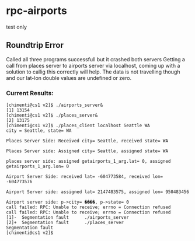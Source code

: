 # rpc-airports

test only

## Roundtrip Error

Called all three programs successfull but it crashed both servers
Getting a call from places server to airports server via localhost, coming up with a solution to callig this correctly will help. The data is not travelling though and our lat-lon double values are undefined or zero.

### Current Results:

```
[chimenti@cs1 v2]$ ./airports_server&
[1] 13154
[chimenti@cs1 v2]$ ./places_server&
[2] 13175
[chimenti@cs1 v2]$ ./places_client localhost Seattle WA
city = Seattle, state= WA

Places Server Side: Received city= Seattle, received state= WA

Places Server side: Assigned city= Seattle, assigned state= WA

places server side: assigned getairports_1_arg.lat= 0, assigned getairports_1_arg.lon= 0

Airport Server Side: received lat= -604773584, received lon= -604773576

Airport Server side: assigned lat= 2147483575, assigned lon= 950483456

Airport server side: p->city= ����, p->state= 0
call failed: RPC: Unable to receive; errno = Connection refused
call failed: RPC: Unable to receive; errno = Connection refused
[1]-  Segmentation fault      ./airports_server
[2]+  Segmentation fault      ./places_server
Segmentation fault
[chimenti@cs1 v2]$ 
```

